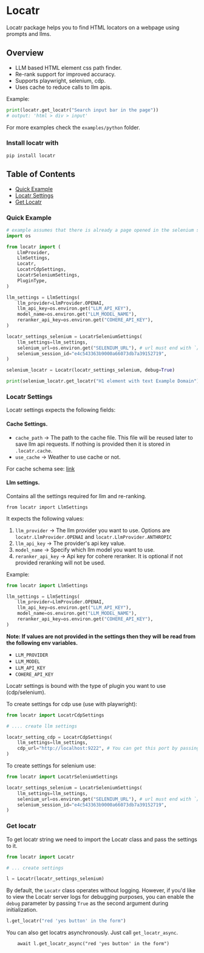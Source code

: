 # Locatr 
Locatr package helps you to find HTML locators on a webpage using prompts and llms.

## Overview 
- LLM based HTML element css path finder.
- Re-rank support for improved accuracy.
- Supports playwright, selenium, cdp.  
- Uses cache to reduce calls to llm apis.

Example: 

```python
print(locatr.get_locatr("Search input bar in the page"))
# output: 'html > div > input'
```
For more examples check the `examples/python` folder.

### Install locatr with 

```
pip install locatr
```

## Table of Contents

- [ Quick Example ](#quick-example)
- [ Locatr Settings ](#locatr-options)
- [ Get Locatr ](#get-locatr)

### Quick Example

```python
# example assumes that there is already a page opened in the selenium session.
import os

from locatr import (
    LlmProvider,
    LlmSettings,
    Locatr,
    LocatrCdpSettings,
    LocatrSeleniumSettings,
    PluginType,
)

llm_settings = LlmSettings(
    llm_provider=LlmProvider.OPENAI,
    llm_api_key=os.environ.get("LLM_API_KEY"),
    model_name=os.environ.get("LLM_MODEL_NAME"),
    reranker_api_key=os.environ.get("COHERE_API_KEY"),
)

locatr_settings_selenium = LocatrSeleniumSettings(
    llm_settings=llm_settings,
    selenium_url=os.environ.get("SELENIUM_URL"), # url must end with `/wd/hub`
    selenium_session_id="e4c543363b9000a66073db7a39152719",
)

selenium_locatr = Locatr(locatr_settings_selenium, debug=True)

print(selenium_locatr.get_locatr("H1 element with text Example Domain"))

```

### Locatr Settings 

Locatr settings expects the following fields:

#### Cache Settings.

- `cache_path` -> The path to the cache file. This file will be reused later to save llm api requests. If nothing is provided then it is stored in `.locatr.cache`.
- `use_cache` -> Weather to use cache or not.

For cache schema see: [link](../README.md#cache-schema)

#### Llm settings. 

Contains all the settings required for llm and re-ranking.

```
from locatr import LlmSettings
```
It expects the following values: 
1. `llm_provider` -> The llm provider you want to use. Options are `locatr.LlmProvider.OPENAI` and `locatr.LlmProvider.ANTHROPIC`
2. `llm_api_key` -> The provider's api key value.
3. `model_name` -> Specify which llm model you want to use.
4. `reranker_api_key` -> Api key for cohere reranker. It is optional if not provided reranking will not be used.

Example:
```python
from locatr import LlmSettings

llm_settings = LlmSettings(
    llm_provider=LlmProvider.OPENAI,
    llm_api_key=os.environ.get("LLM_API_KEY"),
    model_name=os.environ.get("LLM_MODEL_NAME"),
    reranker_api_key=os.environ.get("COHERE_API_KEY"),
)
```
**Note: If values are not provided in the settings then they will be read from the following env variables.**
- `LLM_PROVIDER`
- `LLM_MODEL`
- `LLM_API_KEY`
- `COHERE_API_KEY`

Locatr settings is bound with the type of plugin you want to use (cdp/selenium).

To create settings for cdp use (use with playwright):

```python
from locatr import LocatrCdpSettings

# .... create llm settings

locatr_setting_cdp = LocatrCdpSettings(
    llm_settings=llm_settings,
    cdp_url="http://localhost:9222", # You can get this port by passing the following argument to chromium based browsers: `--remote-debugging-port=9222`
)

```

To create settings for selenium use:

```python
from locatr import LocatrSeleniumSettings

locatr_settings_selenium = LocatrSeleniumSettings(
    llm_settings=llm_settings,
    selenium_url=os.environ.get("SELENIUM_URL"), # url must end with `/wd/hub`
    selenium_session_id="e4c543363b9000a66073db7a39152719",
)
```

### Get locatr

To get locatr string we need to import the Locatr class and pass the settings to it.

```python
from locatr import Locatr

# ... create settings 

l = Locatr(locatr_settings_selenium)
```

By default, the `Locatr` class operates without logging. However, if you'd like to view the Locatr server logs for debugging purposes, you can enable the `debug` parameter by passing `True` as the second argument during initialization.

```python
l.get_locatr("red 'yes button' in the form")
```

You can also get locatrs asynchronously. Just call `get_locatr_async`.

```
    await l.get_locatr_async("red 'yes button' in the form")
```
